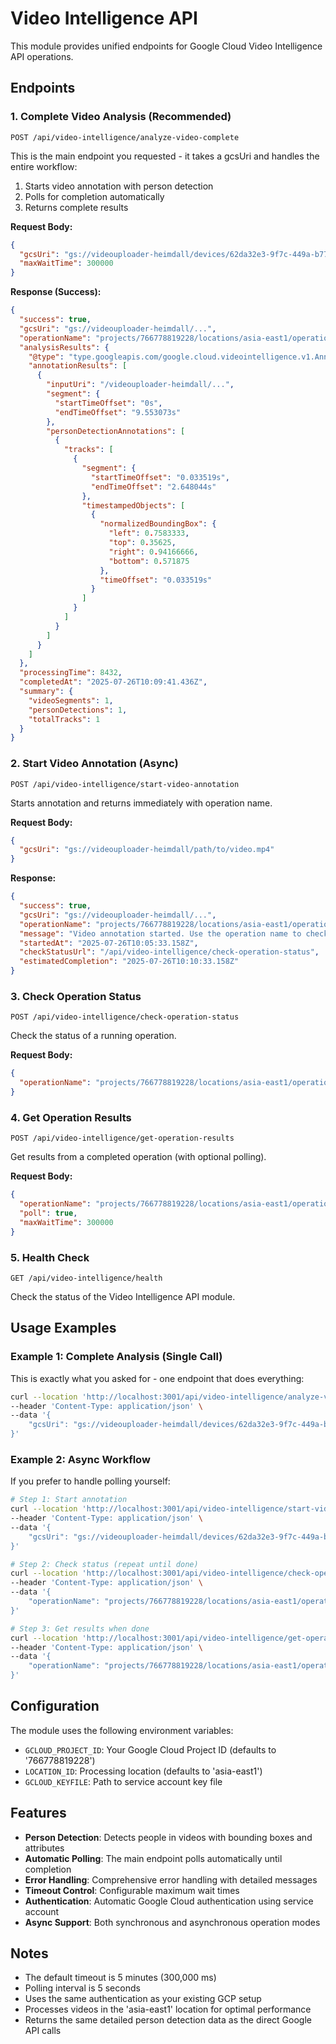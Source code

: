 # Video Intelligence API

This module provides unified endpoints for Google Cloud Video Intelligence API operations.

## Endpoints

### 1. Complete Video Analysis (Recommended)

`POST /api/video-intelligence/analyze-video-complete`

This is the main endpoint you requested - it takes a gcsUri and handles the entire workflow:
1. Starts video annotation with person detection
2. Polls for completion automatically
3. Returns complete results

**Request Body:**
```json
{
  "gcsUri": "gs://videouploader-heimdall/devices/62da32e3-9f7c-449a-b772-8d12744e2d6c/sessions/unknown/chunks/chunk_1753521263860_2025-07-26T09-14-23.mp4",
  "maxWaitTime": 300000
}
```

**Response (Success):**
```json
{
  "success": true,
  "gcsUri": "gs://videouploader-heimdall/...",
  "operationName": "projects/766778819228/locations/asia-east1/operations/7728678473366773114",
  "analysisResults": {
    "@type": "type.googleapis.com/google.cloud.videointelligence.v1.AnnotateVideoResponse",
    "annotationResults": [
      {
        "inputUri": "/videouploader-heimdall/...",
        "segment": {
          "startTimeOffset": "0s",
          "endTimeOffset": "9.553073s"
        },
        "personDetectionAnnotations": [
          {
            "tracks": [
              {
                "segment": {
                  "startTimeOffset": "0.033519s",
                  "endTimeOffset": "2.648044s"
                },
                "timestampedObjects": [
                  {
                    "normalizedBoundingBox": {
                      "left": 0.7583333,
                      "top": 0.35625,
                      "right": 0.94166666,
                      "bottom": 0.571875
                    },
                    "timeOffset": "0.033519s"
                  }
                ]
              }
            ]
          }
        ]
      }
    ]
  },
  "processingTime": 8432,
  "completedAt": "2025-07-26T10:09:41.436Z",
  "summary": {
    "videoSegments": 1,
    "personDetections": 1,
    "totalTracks": 1
  }
}
```

### 2. Start Video Annotation (Async)

`POST /api/video-intelligence/start-video-annotation`

Starts annotation and returns immediately with operation name.

**Request Body:**
```json
{
  "gcsUri": "gs://videouploader-heimdall/path/to/video.mp4"
}
```

**Response:**
```json
{
  "success": true,
  "gcsUri": "gs://videouploader-heimdall/...",
  "operationName": "projects/766778819228/locations/asia-east1/operations/7728678473366773114",
  "message": "Video annotation started. Use the operation name to check status.",
  "startedAt": "2025-07-26T10:05:33.158Z",
  "checkStatusUrl": "/api/video-intelligence/check-operation-status",
  "estimatedCompletion": "2025-07-26T10:10:33.158Z"
}
```

### 3. Check Operation Status

`POST /api/video-intelligence/check-operation-status`

Check the status of a running operation.

**Request Body:**
```json
{
  "operationName": "projects/766778819228/locations/asia-east1/operations/7728678473366773114"
}
```

### 4. Get Operation Results

`POST /api/video-intelligence/get-operation-results`

Get results from a completed operation (with optional polling).

**Request Body:**
```json
{
  "operationName": "projects/766778819228/locations/asia-east1/operations/7728678473366773114",
  "poll": true,
  "maxWaitTime": 300000
}
```

### 5. Health Check

`GET /api/video-intelligence/health`

Check the status of the Video Intelligence API module.

## Usage Examples

### Example 1: Complete Analysis (Single Call)

This is exactly what you asked for - one endpoint that does everything:

```bash
curl --location 'http://localhost:3001/api/video-intelligence/analyze-video-complete' \
--header 'Content-Type: application/json' \
--data '{
    "gcsUri": "gs://videouploader-heimdall/devices/62da32e3-9f7c-449a-b772-8d12744e2d6c/sessions/unknown/chunks/chunk_1753521263860_2025-07-26T09-14-23.mp4"
}'
```

### Example 2: Async Workflow

If you prefer to handle polling yourself:

```bash
# Step 1: Start annotation
curl --location 'http://localhost:3001/api/video-intelligence/start-video-annotation' \
--header 'Content-Type: application/json' \
--data '{
    "gcsUri": "gs://videouploader-heimdall/devices/62da32e3-9f7c-449a-b772-8d12744e2d6c/sessions/unknown/chunks/chunk_1753521263860_2025-07-26T09-14-23.mp4"
}'

# Step 2: Check status (repeat until done)
curl --location 'http://localhost:3001/api/video-intelligence/check-operation-status' \
--header 'Content-Type: application/json' \
--data '{
    "operationName": "projects/766778819228/locations/asia-east1/operations/7728678473366773114"
}'

# Step 3: Get results when done
curl --location 'http://localhost:3001/api/video-intelligence/get-operation-results' \
--header 'Content-Type: application/json' \
--data '{
    "operationName": "projects/766778819228/locations/asia-east1/operations/7728678473366773114"
}'
```

## Configuration

The module uses the following environment variables:
- `GCLOUD_PROJECT_ID`: Your Google Cloud Project ID (defaults to '766778819228')
- `LOCATION_ID`: Processing location (defaults to 'asia-east1')
- `GCLOUD_KEYFILE`: Path to service account key file

## Features

- **Person Detection**: Detects people in videos with bounding boxes and attributes
- **Automatic Polling**: The main endpoint polls automatically until completion
- **Error Handling**: Comprehensive error handling with detailed messages
- **Timeout Control**: Configurable maximum wait times
- **Authentication**: Automatic Google Cloud authentication using service account
- **Async Support**: Both synchronous and asynchronous operation modes

## Notes

- The default timeout is 5 minutes (300,000 ms)
- Polling interval is 5 seconds
- Uses the same authentication as your existing GCP setup
- Processes videos in the 'asia-east1' location for optimal performance
- Returns the same detailed person detection data as the direct Google API calls 